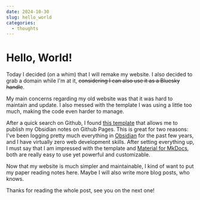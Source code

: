 ```yaml
---
date: 2024-10-30 
slug: hello_world
categories:
  - thoughts
---
```


# Hello, World!

Today I decided (on a whim) that I will remake my website. I also decided to grab a domain while I'm at it, ~~considering I can also use it as a Bluesky handle~~.

<!-- more -->

My main concerns regarding my old website was that it was hard to maintain and update. I also messed with the template I was using a little too much, making the code even harder to manage.

After a quick search on Github, I found [this template](https://github.com/jobindjohn/obsidian-publish-mkdocs) that allows me to publish my Obsidian notes on Github Pages. This is great for two reasons: I've been logging pretty much everything in [Obsidian](https://obsidian.md/) for the past few years, and I have virtually zero web development skills. After setting everything up, I must say that I am impressed with the template and [Material for MkDocs](https://squidfunk.github.io/mkdocs-material/), both are really easy to use yet powerful and customizable.

Now that my website is much simpler and maintainable, I kind of want to put my paper reading notes here. Maybe I will also write more blog posts, who knows.

Thanks for reading the whole post, see you on the next one!